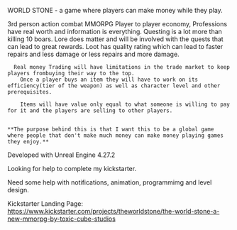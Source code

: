 WORLD STONE - a game where players can make money while they play.

3rd person action combat MMORPG
  Player to player economy, Professions have real worth and information is everything. 
    Questing is a lot more than killing 10 boars. Lore does matter and will be involved with the quests that can lead to great rewards.
      Loot has quality rating which can lead to faster repairs and less damage or less repairs and more damage.
      
      Real money Trading will have limitations in the trade market to keep players frombuying their way to the top. 
        Once a player buys an item they will have to work on its efficiency(tier of the weapon) as well as character level and other prerequisites. 
        
        Items will have value only equal to what someone is willing to pay for it and the players are selling to other players.


    **The purpose behind this is that I want this to be a global game where people that don't make much money can make money playing games they enjoy.**



Developed with Unreal Engine 4.27.2





Looking for help to complete my kickstarter.

Need some help with notifications, animation, programmimg and level design.







Kickstarter Landing Page: 
https://www.kickstarter.com/projects/theworldstone/the-world-stone-a-new-mmorpg-by-toxic-cube-studios
